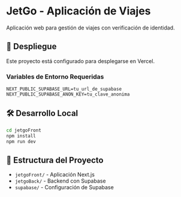# JetGo - Aplicación de Viajes

Aplicación web para gestión de viajes con verificación de identidad.

## 🚀 Despliegue

Este proyecto está configurado para desplegarse en Vercel.

### Variables de Entorno Requeridas

```env
NEXT_PUBLIC_SUPABASE_URL=tu_url_de_supabase
NEXT_PUBLIC_SUPABASE_ANON_KEY=tu_clave_anonima
```

## 🛠️ Desarrollo Local

```bash
cd jetgoFront
npm install
npm run dev
```

## 📁 Estructura del Proyecto

- `jetgoFront/` - Aplicación Next.js
- `jetgoBack/` - Backend con Supabase
- `supabase/` - Configuración de Supabase 